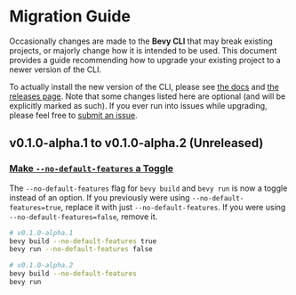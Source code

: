 # Migration Guide

Occasionally changes are made to the **Bevy CLI** that may break existing projects, or majorly change how it is intended to be used. This document provides a guide recommending how to upgrade your existing project to a newer version of the CLI.

To actually install the new version of the CLI, please see [the docs] and [the releases page]. Note that some changes listed here are optional (and will be explicitly marked as such). If you ever run into issues while upgrading, please feel free to [submit an issue].

[the docs]: https://thebevyflock.github.io/bevy_cli/cli/index.html
[the releases page]: https://github.com/TheBevyFlock/bevy_cli/releases
[submit an issue]: https://github.com/TheBevyFlock/bevy_cli/issues

## v0.1.0-alpha.1 to v0.1.0-alpha.2 (Unreleased)

### [Make `--no-default-features` a Toggle](https://github.com/TheBevyFlock/bevy_cli/pull/473)

The `--no-default-features` flag for `bevy build` and `bevy run` is now a toggle instead of an option. If you previously were using `--no-default-features=true`, replace it with just `--no-default-features`. If you were using `--no-default-features=false`, remove it.

```sh
# v0.1.0-alpha.1
bevy build --no-default-features true
bevy run --no-default-features false

# v0.1.0-alpha.2
bevy build --no-default-features
bevy run
```
